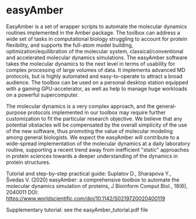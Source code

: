 # easyAmber

EasyAmber is a set of wrapper scripts to automate the molecular dynamics routines implemented in the Amber package. The toolbox can address a wide set of tasks in computational biology struggling to account for protein flexibility, and supports the full-atom model building, optimization/equilibration of the molecular system, classical/conventional and accelerated molecular dynamics simulations. The easyAmber software takes the molecular dynamics to the next level in terms of usability for complex processing of large volumes of data. It implements advanced MD protocols, but is highly automated and easy-to-operate to attract a broad audience. The toolbox can be used on a personal desktop station equipped with a gaming GPU-accelerator, as well as help to manage huge workloads on a powerful supercomputer.

The molecular dynamics is a very complex approach, and the general-purpose protocols implemented in our toolbox may require further customization to fit the particular research objective. We believe that any potential obstacles will be compensated by the overall simplicity of the use of the new software, thus promoting the value of molecular modeling among general biologists. We expect the easyAmber will contribute to a wide-spread implementation of the molecular dynamics at a daily laboratory routine, supporting a recent trend away from inefficient "static" approaches in protein sciences towards a deeper understanding of the dynamics in protein structures.

Tutorial and step-by-step practical guide: Suplatov D., Sharapova Y., Švedas V. (2020) easyAmber: a comprehensive toolbox to automate the molecular dynamics simulation of proteins, J Bioinform Comput Biol., 18(6), 2040011 DOI: https://www.worldscientific.com/doi/10.1142/S0219720020400119

Supplementary tutorial: see the easyAmber_tutorial.pdf file
